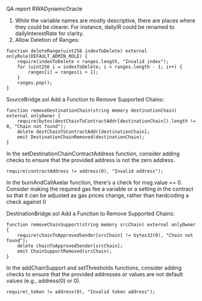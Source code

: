 QA report
RWADynamicOracle
1) While the variable names are mostly descriptive, there are places where they could be clearer. For instance, dailyIR could be renamed to dailyInterestRate for clarity.
2) Allow Deletion of Ranges:
```
function deleteRange(uint256 indexToDelete) external onlyRole(DEFAULT_ADMIN_ROLE) {
    require(indexToDelete < ranges.length, "Invalid index");
    for (uint256 i = indexToDelete; i < ranges.length - 1; i++) {
        ranges[i] = ranges[i + 1];
    }
    ranges.pop();
}

```

SourceBridge.sol
Add a Function to Remove Supported Chains:
```
function removeDestinationChain(string memory destinationChain) external onlyOwner {
    require(bytes(destChainToContractAddr[destinationChain]).length != 0, "Chain not found");
    delete destChainToContractAddr[destinationChain];
    emit DestinationChainRemoved(destinationChain);
}

```

In the setDestinationChainContractAddress function, consider adding checks to ensure that the provided address is not the zero address.

```
require(contractAddress != address(0), "Invalid address");
```

In the burnAndCallAxelar function, there's a check for msg.value == 0. Consider making the required gas fee a variable or a setting in the contract so that it can be adjusted as gas prices change, rather than hardcoding a check against 0

DestinationBridge.sol
Add a Function to Remove Supported Chains:
```
function removeChainSupport(string memory srcChain) external onlyOwner {
    require(chainToApprovedSender[srcChain] != bytes32(0), "Chain not found");
    delete chainToApprovedSender[srcChain];
    emit ChainSupportRemoved(srcChain);
}

```

In the addChainSupport and setThresholds functions, consider adding checks to ensure that the provided addresses or values are not default values (e.g., address(0) or 0).
```
require(_token != address(0), "Invalid token address");
```